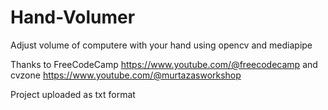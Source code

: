# Hand-Volumer

Adjust volume of computere with your hand using opencv and mediapipe

Thanks to FreeCodeCamp https://www.youtube.com/@freecodecamp and cvzone https://www.youtube.com/@murtazasworkshop

Project uploaded as txt format
